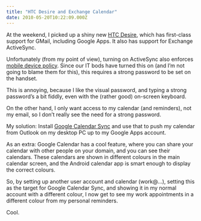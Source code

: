 ```yaml
---
title: "HTC Desire and Exchange Calendar"
date: 2010-05-20T10:22:09.000Z
---
```

At the weekend, I picked up a shiny new [HTC Desire](http://www.htc.com/www/product/desire/overview.html), which has first-class support for GMail, including Google Apps. It also has support for Exchange ActiveSync.

Unfortunately (from my point of view), turning on ActiveSync also enforces [mobile device policy](http://msexchangeteam.com/archive/2005/06/20/406586.aspx). Since our IT bods have turned this on (and I’m not going to blame them for this), this requires a strong password to be set on the handset.

This is annoying, because I like the visual password, and typing a strong password’s a bit fiddly, even with the (rather good) on-screen keyboard.

On the other hand, I only want access to my calendar (and reminders), not my email, so I don’t really see the need for a strong password.

My solution: Install [Google Calendar Sync](http://www.google.com/support/calendar/bin/answer.py?answer=89955) and use that to push my calendar from Outlook on my desktop PC up to my Google Apps account.

As an extra: Google Calendar has a cool feature, where you can share your calendar with other people on your domain, and you can see their calendars. These calendars are shown in different colours in the main calendar screen, and the Android calendar app is smart enough to display the correct colours.

So, by setting up another user account and calendar (work@…), setting this as the target for Google Calendar Sync, and showing it in my normal account with a different colour, I now get to see my work appointments in a different colour from my personal reminders.

Cool.